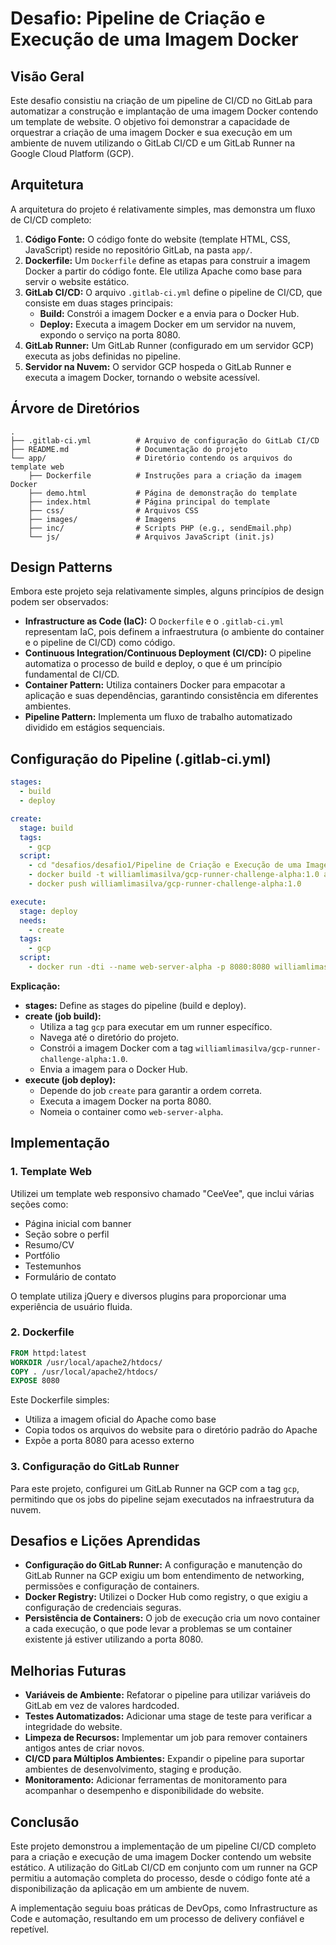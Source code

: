 # Desafio: Pipeline de Criação e Execução de uma Imagem Docker

## Visão Geral

Este desafio consistiu na criação de um pipeline de CI/CD no GitLab para automatizar a construção e implantação de uma imagem Docker contendo um template de website. O objetivo foi demonstrar a capacidade de orquestrar a criação de uma imagem Docker e sua execução em um ambiente de nuvem utilizando o GitLab CI/CD e um GitLab Runner na Google Cloud Platform (GCP).

## Arquitetura

A arquitetura do projeto é relativamente simples, mas demonstra um fluxo de CI/CD completo:

1. **Código Fonte:** O código fonte do website (template HTML, CSS, JavaScript) reside no repositório GitLab, na pasta `app/`.
2. **Dockerfile:** Um `Dockerfile` define as etapas para construir a imagem Docker a partir do código fonte. Ele utiliza Apache como base para servir o website estático.
3. **GitLab CI/CD:** O arquivo `.gitlab-ci.yml` define o pipeline de CI/CD, que consiste em duas stages principais:
   - **Build:** Constrói a imagem Docker e a envia para o Docker Hub.
   - **Deploy:** Executa a imagem Docker em um servidor na nuvem, expondo o serviço na porta 8080.
4. **GitLab Runner:** Um GitLab Runner (configurado em um servidor GCP) executa as jobs definidas no pipeline.
5. **Servidor na Nuvem:** O servidor GCP hospeda o GitLab Runner e executa a imagem Docker, tornando o website acessível.

## Árvore de Diretórios

```
.
├── .gitlab-ci.yml          # Arquivo de configuração do GitLab CI/CD
├── README.md               # Documentação do projeto
└── app/                    # Diretório contendo os arquivos do template web
    ├── Dockerfile          # Instruções para a criação da imagem Docker
    ├── demo.html           # Página de demonstração do template
    ├── index.html          # Página principal do template
    ├── css/                # Arquivos CSS
    ├── images/             # Imagens
    ├── inc/                # Scripts PHP (e.g., sendEmail.php)
    └── js/                 # Arquivos JavaScript (init.js)
```

## Design Patterns

Embora este projeto seja relativamente simples, alguns princípios de design podem ser observados:

- **Infrastructure as Code (IaC):** O `Dockerfile` e o `.gitlab-ci.yml` representam IaC, pois definem a infraestrutura (o ambiente do container e o pipeline de CI/CD) como código.
- **Continuous Integration/Continuous Deployment (CI/CD):** O pipeline automatiza o processo de build e deploy, o que é um princípio fundamental de CI/CD.
- **Container Pattern:** Utiliza containers Docker para empacotar a aplicação e suas dependências, garantindo consistência em diferentes ambientes.
- **Pipeline Pattern:** Implementa um fluxo de trabalho automatizado dividido em estágios sequenciais.

## Configuração do Pipeline (.gitlab-ci.yml)

```yaml
stages:
  - build
  - deploy

create:
  stage: build
  tags:
    - gcp
  script:
    - cd "desafios/desafio1/Pipeline de Criação e Execução de uma Imagem Docker"
    - docker build -t williamlimasilva/gcp-runner-challenge-alpha:1.0 app/.
    - docker push williamlimasilva/gcp-runner-challenge-alpha:1.0

execute:
  stage: deploy
  needs:
    - create
  tags:
    - gcp
  script:
    - docker run -dti --name web-server-alpha -p 8080:8080 williamlimasilva/gcp-runner-challenge-alpha:1.0
```

**Explicação:**

- **stages:** Define as stages do pipeline (build e deploy).
- **create (job build):**
  - Utiliza a tag `gcp` para executar em um runner específico.
  - Navega até o diretório do projeto.
  - Constrói a imagem Docker com a tag `williamlimasilva/gcp-runner-challenge-alpha:1.0`.
  - Envia a imagem para o Docker Hub.
- **execute (job deploy):**
  - Depende do job `create` para garantir a ordem correta.
  - Executa a imagem Docker na porta 8080.
  - Nomeia o container como `web-server-alpha`.

## Implementação

### 1. Template Web

Utilizei um template web responsivo chamado "CeeVee", que inclui várias seções como:

- Página inicial com banner
- Seção sobre o perfil
- Resumo/CV
- Portfólio
- Testemunhos
- Formulário de contato

O template utiliza jQuery e diversos plugins para proporcionar uma experiência de usuário fluida.

### 2. Dockerfile

```dockerfile
FROM httpd:latest
WORKDIR /usr/local/apache2/htdocs/
COPY . /usr/local/apache2/htdocs/
EXPOSE 8080
```

Este Dockerfile simples:

- Utiliza a imagem oficial do Apache como base
- Copia todos os arquivos do website para o diretório padrão do Apache
- Expõe a porta 8080 para acesso externo

### 3. Configuração do GitLab Runner

Para este projeto, configurei um GitLab Runner na GCP com a tag `gcp`, permitindo que os jobs do pipeline sejam executados na infraestrutura da nuvem.

## Desafios e Lições Aprendidas

- **Configuração do GitLab Runner:** A configuração e manutenção do GitLab Runner na GCP exigiu um bom entendimento de networking, permissões e configuração de containers.
- **Docker Registry:** Utilizei o Docker Hub como registry, o que exigiu a configuração de credenciais seguras.
- **Persistência de Containers:** O job de execução cria um novo container a cada execução, o que pode levar a problemas se um container existente já estiver utilizando a porta 8080.

## Melhorias Futuras

- **Variáveis de Ambiente:** Refatorar o pipeline para utilizar variáveis do GitLab em vez de valores hardcoded.
- **Testes Automatizados:** Adicionar uma stage de teste para verificar a integridade do website.
- **Limpeza de Recursos:** Implementar um job para remover containers antigos antes de criar novos.
- **CI/CD para Múltiplos Ambientes:** Expandir o pipeline para suportar ambientes de desenvolvimento, staging e produção.
- **Monitoramento:** Adicionar ferramentas de monitoramento para acompanhar o desempenho e disponibilidade do website.

## Conclusão

Este projeto demonstrou a implementação de um pipeline CI/CD completo para a criação e execução de uma imagem Docker contendo um website estático. A utilização do GitLab CI/CD em conjunto com um runner na GCP permitiu a automação completa do processo, desde o código fonte até a disponibilização da aplicação em um ambiente de nuvem.

A implementação seguiu boas práticas de DevOps, como Infrastructure as Code e automação, resultando em um processo de delivery confiável e repetível.
